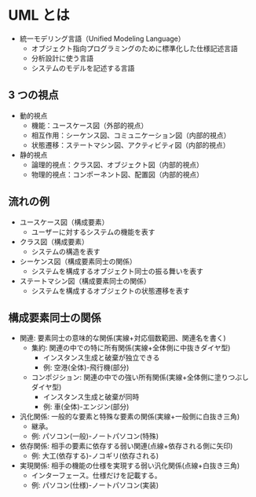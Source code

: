 # UML とは

- 統一モデリング言語（Unified Modeling Language）
  - オブジェクト指向プログラミングのために標準化した仕様記述言語
  - 分析設計に使う言語
  - システムのモデルを記述する言語

## 3 つの視点

- 動的視点
  - 機能：ユースケース図（外部的視点）
  - 相互作用：シーケンス図、コミュニケーション図（内部的視点）
  - 状態遷移：ステートマシン図、アクティビティ図（内部的視点）
- 静的視点
  - 論理的視点：クラス図、オブジェクト図（内部的視点）
  - 物理的視点：コンポーネント図、配置図（内部的視点）

## 流れの例

- ユースケース図（構成要素）
  - ユーザーに対するシステムの機能を表す
- クラス図（構成要素）
  - システムの構造を表す
- シーケンス図（構成要素同士の関係）
  - システムを構成するオブジェクト同士の振る舞いを表す
- ステートマシン図（構成要素同士の関係）
  - システムを構成するオブジェクトの状態遷移を表す

## 構成要素同士の関係

- 関連: 要素同士の意味的な関係(実線+対応個数範囲、関連名を書く)
  - 集約: 関連の中での特に所有関係(実線+全体側に中抜きダイヤ型)
    - インスタンス生成と破棄が独立できる
    - 例: 空港(全体)-飛行機(部分)
  - コンポジション: 関連の中での強い所有関係(実線+全体側に塗りつぶしダイヤ型)
    - インスタンス生成と破棄が同時
    - 例: 車(全体)-エンジン(部分)
- 汎化関係: 一般的な要素と特殊な要素の関係(実線+一般側に白抜き三角)
  - 継承。
  - 例: パソコン(一般)-ノートパソコン(特殊)
- 依存関係: 相手の要素に依存する弱い関連(点線+依存される側に矢印)
  - 例: 大工(依存する)-ノコギリ(依存される)
- 実現関係: 相手の機能の仕様を実現する弱い汎化関係(点線+白抜き三角)
  - インターフェース。仕様だけを記載する。
  - 例: パソコン(仕様)-ノートパソコン(実装)
